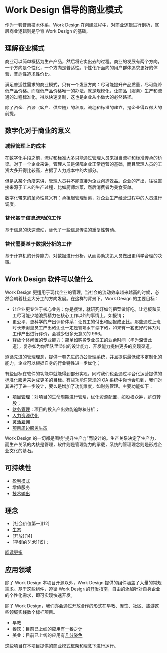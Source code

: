 # Work Design 倡导的商业模式

作为一套普惠技术体系，Work Design 在创建过程中，对商业逻辑进行剖析，底层商业逻辑则是孕育 Work Design 的基础。

## 理解商业模式

商业可以简单概括为生产产品，然后将它卖出去的过程。商业的发展有两个方向，一个方向是个性化，一个方向是普适性。个性化所面向的用户群体追求更好的体验，普适性追求性价比。

满足普适性需求的商业模式，只有一个发展方向：尽可能提升产品质量，尽可能降低产品价格。而降低产品价格唯一的办法，就是规模化，让商品（服务）生产和流通的过程标准化，得以快速复制，这也是企业从小做大的必然路径。

除了资金、资源（客户、供应链）的积累，流程和标准的建立，是企业得以做大的前提。

## 数字化对于商业的意义

### 减轻管理上的成本
在数字化手段之前，流程和标准大多只能通过管理人员来担当流程和标准传承的桥梁。对于一个企业来讲，管理人员是保障企业正常运营的基础，而且管理人员的工资大多开得比较高，占据了人力成本中的大部分。

但是从某个角度来讲，管理人员并不能直接为企业创造效益。企业的产出，往往直接来源于工人的生产过程，比如厨师炒菜，然后消费者为美食买单。

数字化带来的革命性意义有：承担起管理桥梁，对企业生产经营过程中的人员进行调度。

### 替代基于信息流动的工作
基于信息的快速流动，替代了一些信息传递的重复性劳动。

### 替代需要基于数据分析的工作
基于计算机的计算能力，对数据进行分析，从而协助决策人员做出更科学合理的决策。

## Work Design 软件可以做什么
Work Design 更适用于现代企业的管理，当社会的流动效率越来越高的时候，必然会朝着社会大分工的方向发展。在这样的背景下，Work Design 的主要目标：

* 让企业更专注于核心业务：你是餐馆，就研究好如何把菜做好吃。让老板和员工尽可能少地浪费精力在核心工作以外的事情上，如报销；
* 更公平、更科学的产出评价体系：让员工的付出和回报成正比。那些通过上班时长来衡量员工产出的企业一定是管理水平低下的，如果有一套更好的体系对工作产出进行评价，会减少很多无意义的 996。
* 释放个体闲置的专业能力：简单如购买专业员工的业余时间（华为深谙此道），复杂如为你团队里溢出的设计能力、开发能力提供更多的变现渠道。

遵循先进的管理理念，提供一套先进的办公管理系统，并且提供最低成本定制化的能力，企业可以根据自身的行业特性进一步优化；

有些目标在软件的功能中就能得到部分实现，同时我们也会通过平台化运营提供的[标准化服务](https://work.design/bench/facilitates)来达成更多的目标。有些功能在常规的 OA 系统中你也会见到，我们对其进行了进一步设计，要么是增加了功能维度，如财务管理。主要功能如下：

* [项目管理](%E9%A1%B9%E7%9B%AE%E7%AE%A1%E7%90%86.md)：对项目的生命周期进行管理，优化资源配置，如股权众筹，薪资转股；
* [财务管理](%E8%B4%A2%E5%8A%A1%E7%AE%A1%E7%90%86.md)：项目的投入产出效能追踪和分析；
* [人力资源优化](%E4%BA%BA%E5%8A%9B%E8%B5%84%E6%BA%90%E4%BC%98%E5%8C%96.md)
* [灵活雇佣](%E7%81%B5%E6%B4%BB%E9%9B%87%E4%BD%A3.md)
* [项目周边服务生态](%E6%8A%80%E6%9C%AF%E7%94%9F%E6%80%81%E6%9C%8D%E5%8A%A1.md)

Work Design 的一切都是围绕“提升生产力”而设计的。生产关系决定了生产力，而生产关系的内核是管理，软件则是管理能力的承载，系统的管理理念则是形成企业文化的基石。

## 可持续性

* [盈利模式](%E7%9B%88%E5%88%A9%E6%A8%A1%E5%BC%8F.md)
* 增值服务
* [技术输出](tech.md)

## 理念
* [社会价值第一][12]
* [生态](%E7%94%9F%E6%80%81%E6%9C%8D%E5%8A%A1.md)
* [开放][14]
* [平衡的艺术][15]：

[阅读更多](%E7%90%86%E5%BF%B5.md)

## 应用领域

除了 Work Design 本项目开源以外，Work Design 提供的组件涵盖了大量的常规需求。基于这些组件，遵循 Work Design 的[开发指南](../%E5%BC%80%E5%8F%91%E6%96%87%E6%A1%A3)，自由的添加针对自身企业的个性化需求，即可实现快速开发。

除了 Work Design，我们亦会通过开放合作的形式在早教、餐饮、社区、旅游这些领域实践数个标杆项目。

* 早教
* 餐饮：目前已上线的应用有[一餐之计](https://meal.design)
* 美业：目前已上线的应用有[几分姿色](https://jifenzise.com)

这些项目在本项目提供的商业模式框架和理念下进行运行。
